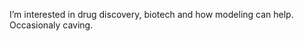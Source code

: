 I’m interested in drug discovery, biotech and how modeling can help. Occasionaly caving.

<!---
knawel/knawel is a ✨ special ✨ repository because its `README.md` (this file) appears on your GitHub profile.
You can click the Preview link to take a look at your changes.
--->
